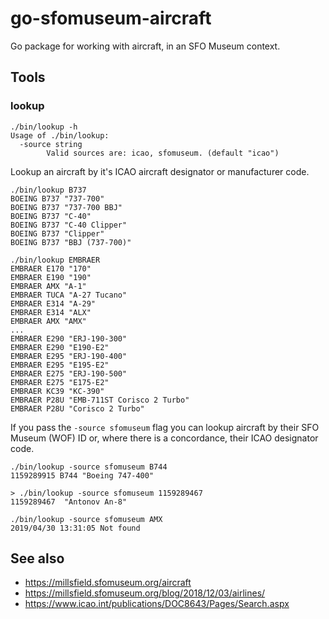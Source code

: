 # go-sfomuseum-aircraft

Go package for working with aircraft, in an SFO Museum context.

## Tools

### lookup

```
./bin/lookup -h
Usage of ./bin/lookup:
  -source string
    	Valid sources are: icao, sfomuseum. (default "icao")
```

Lookup an aircraft by it's ICAO aircraft designator or manufacturer code.

```
./bin/lookup B737
BOEING B737 "737-700"
BOEING B737 "737-700 BBJ"
BOEING B737 "C-40"
BOEING B737 "C-40 Clipper"
BOEING B737 "Clipper"
BOEING B737 "BBJ (737-700)"
```

```
./bin/lookup EMBRAER
EMBRAER E170 "170"
EMBRAER E190 "190"
EMBRAER AMX "A-1"
EMBRAER TUCA "A-27 Tucano"
EMBRAER E314 "A-29"
EMBRAER E314 "ALX"
EMBRAER AMX "AMX"
...
EMBRAER E290 "ERJ-190-300"
EMBRAER E290 "E190-E2"
EMBRAER E295 "ERJ-190-400"
EMBRAER E295 "E195-E2"
EMBRAER E275 "ERJ-190-500"
EMBRAER E275 "E175-E2"
EMBRAER KC39 "KC-390"
EMBRAER P28U "EMB-711ST Corisco 2 Turbo"
EMBRAER P28U "Corisco 2 Turbo"
```

If you pass the `-source sfomuseum` flag you can lookup aircraft by their SFO Museum (WOF) ID or, where there is a concordance, their ICAO designator code.

```
./bin/lookup -source sfomuseum B744
1159289915 B744 "Boeing 747-400"
```

```
> ./bin/lookup -source sfomuseum 1159289467
1159289467  "Antonov An-8"
```

```
./bin/lookup -source sfomuseum AMX
2019/04/30 13:31:05 Not found
```

## See also

* https://millsfield.sfomuseum.org/aircraft
* https://millsfield.sfomuseum.org/blog/2018/12/03/airlines/
* https://www.icao.int/publications/DOC8643/Pages/Search.aspx